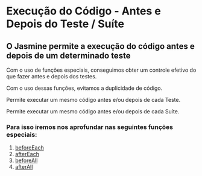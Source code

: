 # Execução do Código - Antes e Depois do Teste / Suíte
## O Jasmine permite a execução do código antes e depois de um determinado teste

Com o uso de funções especiais, conseguimos obter um controle efetivo do que fazer antes e depois dos testes.

Com o uso dessas funções, evitamos a duplicidade de código.

Permite executar um mesmo código antes e/ou depois de cada Teste.

Permite executar um mesmo código antes e/ou depois de cada Suíte.

### Para isso iremos nos aprofundar nas seguintes funções especiais:

1. [beforeEach](/docs/beforeEach.md)
2. [afterEach](/docs/afterEach.md)
3. [beforeAll](/docs/beforeAll.md)
4. [afterAll](/docs/afterAll.md)